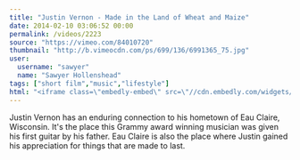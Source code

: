 ```yaml
---
title: "Justin Vernon - Made in the Land of Wheat and Maize"
date: 2014-02-10 03:06:52 00:00
permalink: /videos/2223
source: "https://vimeo.com/84010720"
thumbnail: "http://b.vimeocdn.com/ps/699/136/6991365_75.jpg"
user:
  username: "sawyer"
  name: "Sawyer Hollenshead"
tags: ["short film","music","lifestyle"]
html: "<iframe class=\"embedly-embed\" src=\"//cdn.embedly.com/widgets/media.html?src=http%3A%2F%2Fplayer.vimeo.com%2Fvideo%2F84010720&src_secure=1&url=http%3A%2F%2Fvimeo.com%2F84010720&image=http%3A%2F%2Fb.vimeocdn.com%2Fps%2F699%2F136%2F6991365_75.jpg&key=daaebf4d9cdd46779200162d0ca86e20&type=text%2Fhtml&schema=vimeo\" width=\"1280\" height=\"720\" scrolling=\"no\" frameborder=\"0\" allowfullscreen></iframe>"
---
```


Justin Vernon has an enduring connection to his hometown of Eau Claire, Wisconsin. It's the place this Grammy award winning musician was given his first guitar by his father. Eau Claire is also the place where Justin gained his appreciation for things that are made to last.